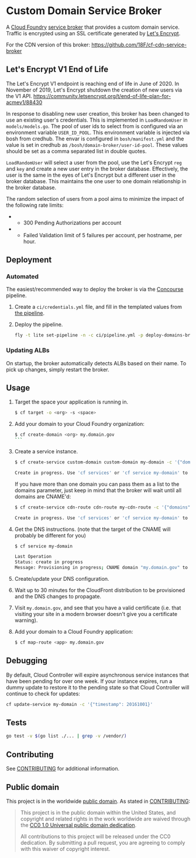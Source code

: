 # Custom Domain Service Broker

A [Cloud Foundry](https://www.cloudfoundry.org/) [service broker](https://docs.cloudfoundry.org/services/) that provides a custom domain service. Traffic is encrypted using an SSL certificate generated by [Let's Encrypt](https://letsencrypt.org/).

For the CDN version of this broker: https://github.com/18F/cf-cdn-service-broker

## Let's Encrypt V1 End of Life

The Let's Encrypt V1 endpoint is reaching end of life in June of 2020. In November of 2019, Let's Encrypt shutdown the creation of new users via the V1 API. https://community.letsencrypt.org/t/end-of-life-plan-for-acmev1/88430

In response to disabling new user creation, this broker has been changed to use an existing user's credentials. This is implemented in `LoadRandomUser` in `models/models.go`. The pool of user ids to select from is configured via an environment variable `USER_ID_POOL`. This environment variable is injected via bosh from credhub. The envar is configured in `bosh/manifest.yml` and the value is set in credhub as `/bosh/domain-broker/user-id-pool`. These values should be set as a comma separated list in double quotes.

`LoadRandomUser` will select a user from the pool, use the Let's Encrypt `reg` and `key` and create a new user entry in the broker database. Effectively, the user is the same in the eyes of Let's Encrypt but a different user in the broker database. This maintains the one user to one domain relationship in the broker database.

The random selection of users from a pool aims to minimize the impact of the following rate limits:
 *	- 300 Pending Authorizations per account
 *	- Failed Validation limit of 5 failures per account, per hostname, per hour.

## Deployment

### Automated

The easiest/recommended way to deploy the broker is via the [Concourse](http://concourse.ci/) pipeline.

1. Create a `ci/credentials.yml` file, and fill in the templated values from [the pipeline](ci/pipeline.yml).
1. Deploy the pipeline.

    ```bash
    fly -t lite set-pipeline -n -c ci/pipeline.yml -p deploy-domains-broker -l ci/credentials.yml
    ```

### Updating ALBs
On startup, the broker automatically detects ALBs based on their name. To pick up changes, simply restart the broker.

## Usage

1. Target the space your application is running in.

    ```bash
    $ cf target -o <org> -s <space>
    ```

1. Add your domain to your Cloud Foundry organization:

    ````bash
    $ cf create-domain <org> my.domain.gov
    ```

1. Create a service instance.

    ```bash
    $ cf create-service custom-domain custom-domain my-domain -c '{"domains": ["my.domain.gov"]}'

    Create in progress. Use 'cf services' or 'cf service my-domain' to check operation status.
    ```

    If you have more than one domain you can pass them as a list to the domains parameter, just keep in mind that the broker will wait until all domains are CNAME'd:

    ```bash
    $ cf create-service cdn-route cdn-route my-cdn-route -c '{"domains": ["my.domain.gov","www.my.domain.gov"]}'

    Create in progress. Use 'cf services' or 'cf service my-domain' to check operation status.
    ```

1. Get the DNS instructions. (note that the target of the CNAME will probably be different for you)

    ```bash
    $ cf service my-domain

    Last Operation
    Status: create in progress
    Message: Provisioning in progress; CNAME domain "my.domain.gov" to "production-domains-0-792003535.us-gov-west-1.elb.amazonaws.com"
    ```

1. Create/update your DNS configuration.

1. Wait up to 30 minutes for the CloudFront distribution to be provisioned and the DNS changes to propagate.

1. Visit `my.domain.gov`, and see that you have a valid certificate (i.e. that visiting your site in a modern browser doesn't give you a certificate warning).

1. Add your domain to a Cloud Foundry application:

    ```bash
    $ cf map-route <app> my.domain.gov
    ```

## Debugging

By default, Cloud Controller will expire asynchronous service instances that have been pending for over one week. If your instance expires, run a dummy update
to restore it to the pending state so that Cloud Controller will continue to check for updates:

```bash
cf update-service my-domain -c '{"timestamp": 20161001}'
```

## Tests

```bash
go test -v $(go list ./... | grep -v /vendor/)
```

## Contributing

See [CONTRIBUTING](CONTRIBUTING.md) for additional information.

## Public domain

This project is in the worldwide [public domain](LICENSE.md). As stated in [CONTRIBUTING](CONTRIBUTING.md):

> This project is in the public domain within the United States, and copyright and related rights in the work worldwide are waived through the [CC0 1.0 Universal public domain dedication](https://creativecommons.org/publicdomain/zero/1.0/).
>
> All contributions to this project will be released under the CC0 dedication. By submitting a pull request, you are agreeing to comply with this waiver of copyright interest.
